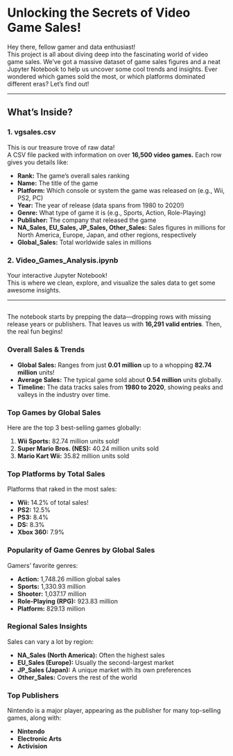 # Unlocking the Secrets of Video Game Sales! 

Hey there, fellow gamer and data enthusiast!   
This project is all about diving deep into the fascinating world of video game sales. We’ve got a massive dataset of game sales figures and a neat Jupyter Notebook to help us uncover some cool trends and insights. Ever wondered which games sold the most, or which platforms dominated different eras? Let’s find out!

---

## What’s Inside?

### **1. vgsales.csv**
This is our treasure trove of raw data!  
A CSV file packed with information on over **16,500 video games.** Each row gives you details like:

- **Rank:** The game’s overall sales ranking
- **Name:** The title of the game
- **Platform:** Which console or system the game was released on (e.g., Wii, PS2, PC)
- **Year:** The year of release (data spans from 1980 to 2020!)
- **Genre:** What type of game it is (e.g., Sports, Action, Role-Playing)
- **Publisher:** The company that released the game
- **NA_Sales, EU_Sales, JP_Sales, Other_Sales:** Sales figures in millions for North America, Europe, Japan, and other regions, respectively
- **Global_Sales:** Total worldwide sales in millions

### **2. Video_Games_Analysis.ipynb**
Your interactive Jupyter Notebook!  
This is where we clean, explore, and visualize the sales data to get some awesome insights.

---

##

The notebook starts by prepping the data—dropping rows with missing release years or publishers. That leaves us with **16,291 valid entries**. Then, the real fun begins!

### **Overall Sales & Trends**
- **Global Sales:** Ranges from just **0.01 million** up to a whopping **82.74 million** units!
- **Average Sales:** The typical game sold about **0.54 million** units globally.
- **Timeline:** The data tracks sales from **1980 to 2020**, showing peaks and valleys in the industry over time.

### **Top Games by Global Sales**
Here are the top 3 best-selling games globally:
1. **Wii Sports:** 82.74 million units sold!
2. **Super Mario Bros. (NES):** 40.24 million units sold
3. **Mario Kart Wii:** 35.82 million units sold

### **Top Platforms by Total Sales**
Platforms that raked in the most sales:
- **Wii:** 14.2% of total sales!
- **PS2:** 12.5%
- **PS3:** 8.4%
- **DS:** 8.3%
- **Xbox 360:** 7.9%

### **Popularity of Game Genres by Global Sales**
Gamers’ favorite genres:
- **Action:** 1,748.26 million global sales
- **Sports:** 1,330.93 million
- **Shooter:** 1,037.17 million
- **Role-Playing (RPG):** 923.83 million
- **Platform:** 829.13 million

### **Regional Sales Insights**
Sales can vary a lot by region:
- **NA_Sales (North America):** Often the highest sales
- **EU_Sales (Europe):** Usually the second-largest market
- **JP_Sales (Japan):** A unique market with its own preferences
- **Other_Sales:** Covers the rest of the world

### **Top Publishers**
Nintendo is a major player, appearing as the publisher for many top-selling games, along with:
- **Nintendo**
- **Electronic Arts**
- **Activision**

